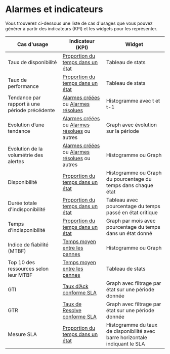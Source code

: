 # Alarmes et indicateurs

Vous trouverez ci-dessous une liste de cas d'usages que vous pouvez générer à partir des indicateurs (KPI) et les widgets pour les représenter.

| Cas d'usage | Indicateur (KPI) | Widget |
|-------------|------------------|--------|
| Taux de disponibilité | [Proportion du temps dans un état](../Stats-KPI/index.md#proportion-du-temps-dans-un-etat) | Tableau de stats |
| Taux de performance | [Proportion du temps dans un état](../Stats-KPI/index.md#proportion-du-temps-dans-un-etat) | Tableau de stats |
| Tendance par rapport à une période précédente | [Alarmes créées](../Stats-KPI/index.md#alarmes-creees) ou [Alarmes résolues](../Stats-KPI/index.md#alarmes-resolues)  | Histogramme avec t et t-1 |
| Evolution d’une tendance | [Alarmes créées](../Stats-KPI/index.md#alarmes-creees) ou [Alarmes résolues](../Stats-KPI/index.md#alarmes-resolues) ou autres | Graph avec évolution sur la période |
| Evolution de la volumétrie des alertes | [Alarmes créées](../Stats-KPI/index.md#alarmes-creees) ou [Alarmes résolues](../Stats-KPI/index.md#alarmes-resolues) ou autres | Histogramme ou Graph |
| Disponibilité | [Proportion du temps dans un état](../Stats-KPI/index.md#proportion-du-temps-dans-un-etat) | Histogramme ou Graph du pourcentage du temps dans chaque état |
| Durée totale d'indisponibilité | [Proportion du temps dans un état](../Stats-KPI/index.md#proportion-du-temps-dans-un-etat) | Tableau avec pourcentage du temps passé en état critique |
| Temps d’indisponibilité | [Proportion du temps dans un état](../Stats-KPI/index.md#proportion-du-temps-dans-un-etat) | Graph par mois avec pourcentage du temps dans un état donné |
| Indice de fiabilité (MTBF) | [Temps moyen entre les pannes](../Stats-KPI/index.md#taux-dack-conforme-sla) | Histogramme ou Graph |
| Top 10 des ressources selon leur MTBF | [Temps moyen entre les pannes](../Stats-KPI/index.md#taux-dack-conforme-sla) | Tableau de stats |
| GTI | [Taux d’Ack conforme SLA](../Stats-KPI/index.md#taux-dack-conforme-sla) | Graph avec filtrage par état sur une période donnée |
| GTR | [Taux de Resolve conforme SLA](../Stats-KPI/index.md#taux-dack-conforme-sla) | Graph avec filtrage par état sur une période donnée |
| Mesure SLA | [Proportion du temps dans un état](../Stats-KPI/index.md#proportion-du-temps-dans-un-etat) | Histogramme du taux de disponibilité avec barre horizontale indiquant le SLA |
